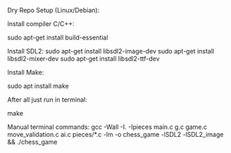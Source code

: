 Dry Repo Setup (Linux/Debian):

Install compiler C/C++:

sudo apt-get install build-essential

Install SDL2:
sudo apt-get install libsdl2-image-dev
sudo apt-get install libsdl2-mixer-dev
sudo apt-get install libsdl2-ttf-dev

Install Make:

sudo apt install make

After all just run in terminal:

make


Manual terminal commands: 
gcc -Wall -I. -Ipieces main.c g.c game.c move_validation.c ai.c pieces/*.c -lm -o chess_game -lSDL2 -lSDL2_image && ./chess_game
